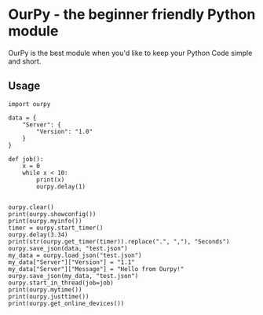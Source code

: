 # OurPy - the beginner friendly Python module
OurPy is the best module when you'd like to keep your Python Code simple and short.

## Usage

```
import ourpy

data = {
    "Server": {
        "Version": "1.0"
    }
}

def job():
    x = 0
    while x < 10:
        print(x)
        ourpy.delay(1)
        

ourpy.clear()
print(ourpy.showconfig())
print(ourpy.myinfo())
timer = ourpy.start_timer()
ourpy.delay(3.34)
print(str(ourpy.get_timer(timer)).replace(".", ","), "Seconds")
ourpy.save_json(data, "test.json")
my_data = ourpy.load_json("test.json")
my_data["Server"]["Version"] = "1.1"
my_data["Server"]["Message"] = "Hello from Ourpy!"
ourpy.save_json(my_data, "test.json")
ourpy.start_in_thread(job=job)
print(ourpy.mytime())
print(ourpy.justtime())
print(ourpy.get_online_devices())
```